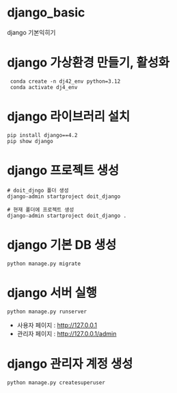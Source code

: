 # django_basic
django 기본익히기

# django 가상환경 만들기, 활성화
```
 conda create -n dj42_env python=3.12
 conda activate dj4_env
```

# django 라이브러리 설치
```
pip install django==4.2
pip show django
```

# django 프로젝트 생성
```
# doit_djngo 폴더 생성
django-admin startproject doit_django

# 현재 폴더에 프로젝트 생성
django-admin startproject doit_django .
```

# django 기본 DB 생성
```
python manage.py migrate
```

# django 서버 실행
```
python manage.py runserver
```
- 사용자 페이지 : http://127.0.0.1
- 관리자 페이지 : http://127.0.0.1/admin

# django 관리자 계정 생성
```
python manage.py createsuperuser
```